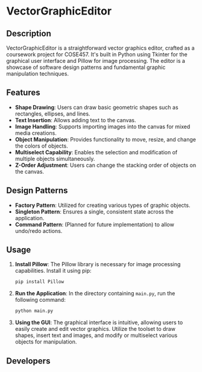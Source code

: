 # VectorGraphicEditor

## Description
VectorGraphicEditor is a straightforward vector graphics editor, crafted as a coursework project for COSE457. It's built in Python using Tkinter for the graphical user interface and Pillow for image processing. The editor is a showcase of software design patterns and fundamental graphic manipulation techniques.

## Features
- **Shape Drawing**: Users can draw basic geometric shapes such as rectangles, ellipses, and lines.
- **Text Insertion**: Allows adding text to the canvas.
- **Image Handling**: Supports importing images into the canvas for mixed media creations.
- **Object Manipulation**: Provides functionality to move, resize, and change the colors of objects.
- **Multiselect Capability**: Enables the selection and modification of multiple objects simultaneously.
- **Z-Order Adjustment**: Users can change the stacking order of objects on the canvas.

## Design Patterns
- **Factory Pattern**: Utilized for creating various types of graphic objects.
- **Singleton Pattern**: Ensures a single, consistent state across the application.
- **Command Pattern**: (Planned for future implementation) to allow undo/redo actions.

## Usage

1. **Install Pillow**: The Pillow library is necessary for image processing capabilities. Install it using pip:

   ```bash
   pip install Pillow
   ```

2. **Run the Application**: In the directory containing `main.py`, run the following command:

   ```bash
   python main.py
   ```

3. **Using the GUI**: The graphical interface is intuitive, allowing users to easily create and edit vector graphics. Utilize the toolset to draw shapes, insert text and images, and modify or multiselect various objects for manipulation.

## Developers
